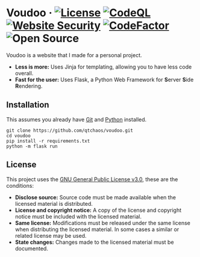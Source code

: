 # Voudoo &middot; [![License](https://img.shields.io/badge/License-GPLv3-blue.svg)](https://www.gnu.org/licenses/gpl-3.0) [![CodeQL](https://github.com/qtchaos/voudoo/actions/workflows/codeql.yml/badge.svg)](https://github.com/qtchaos/voudoo/actions/workflows/codeql.yml) [![Website Security](https://github.com/qtchaos/voudoo/actions/workflows/python-package.yml/badge.svg)](https://github.com/qtchaos/voudoo/actions/workflows/python-package.yml) [![CodeFactor](https://www.codefactor.io/repository/github/qtchaos/voudoo/badge)](https://www.codefactor.io/repository/github/qtchaos/voudoo) ![Open Source](https://img.shields.io/badge/open_source-<3-brightgreen)

Voudoo is a website that I made for a personal project.

* **Less is more:** Uses Jinja for templating, allowing you to have less code overall.
* **Fast for the user:** Uses Flask, a Python Web Framework for **S**erver **S**ide **R**endering.

## Installation
This assumes you already have [Git](https://git-scm.com/downloads) and [Python](https://www.python.org/) installed.
```
git clone https://github.com/qtchaos/voudoo.git
cd voudoo
pip install -r requirements.txt
python -m flask run
```

## License
This project uses the [GNU General Public License v3.0](https://choosealicense.com/licenses/gpl-3.0/), these are the conditions:
* **Disclose source:** Source code must be made available when the licensed material is distributed.
* **License and copyright notice:** A copy of the license and copyright notice must be included with the licensed material.
* **Same license:** Modifications must be released under the same license when distributing the licensed material. In some cases a similar or related license may be used.
* **State changes:** Changes made to the licensed material must be documented.

    
